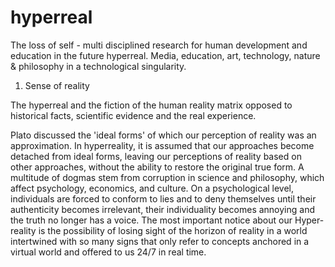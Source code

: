 # hyperreal
The loss of self - multi disciplined research for human development and education in the future hyperreal. 
Media, education, art, technology, nature & philosophy in a technological singularity.

1. Sense of reality

The hyperreal and the fiction of the human reality matrix opposed to historical facts, scientific evidence and the real experience.

Plato discussed the 'ideal forms' of which our perception of reality was an approximation. In hyperreality, it is assumed that our approaches become detached from ideal forms, leaving our perceptions of reality based on other approaches, without the ability to restore the original true form. A multitude of dogmas stem from corruption in science and philosophy, which affect psychology, economics, and culture. On a psychological level, individuals are forced to conform to lies and to deny themselves until their authenticity becomes irrelevant, their individuality becomes annoying and the truth no longer has a voice. The most important notice about our Hyper-reality is the possibility of losing sight of the horizon of reality in a world intertwined with so many signs that only refer to concepts anchored in a virtual world and offered to us 24/7 in real time.

